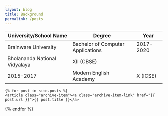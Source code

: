 ```yaml
---
layout: blog
title: Background
permalink: /posts
---
```

<!-- Write the Post page here -->
<div class="main">
<div class="post-wrap archive">
    <!-- Write the table markdown here -->





| University/School Name                     | Degree                                                        | Year                                                        |
| -------------------------------------- | ------------------------------------------------------------ | ------------------------------------------------------------ |
| Brainware University                      | Bachelor of Computer Applications                                  | 2017-2020 |
| Bholananda National Vidyalaya   | XII (CBSE) |
| 2015-2017 | Modern English Academy                                             | X (ICSE)               | 2011-2015 |
    {% for post in site.posts %}
    <article class="archive-item"><a class="archive-item-link" href="{{ post.url }}">{{ post.title }}</a>

    
</article>
    {% endfor %}
</div>
</div>



<!--| University/School Name                     | Degree                                                        | Year                                                        |
| -------------------------------------- | ------------------------------------------------------------ | ------------------------------------------------------------ |
| Brainware University                      | Bachelor of Computer Applications                                  | 2017-2020 |
| Bholananda National Vidyalaya   | XII (CBSE)                  | 2015-2017 |
| Modern English Academy | X (ICSE)                                              | 2011-2015 |
| Douglas Memorial Higher Secondary School               | Elementary School | 2005-2011 | 
-->
 